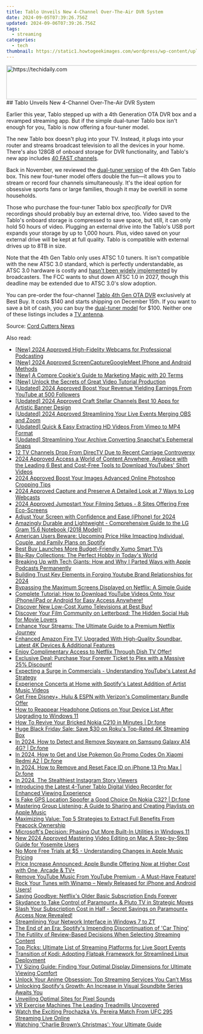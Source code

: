 ```yaml
---
title: Tablo Unveils New 4-Channel Over-The-Air DVR System
date: 2024-09-05T07:39:26.756Z
updated: 2024-09-06T07:39:26.756Z
tags:
  - streaming
categories:
  - tech
thumbnail: https://static1.howtogeekimages.com/wordpress/wp-content/uploads/2023/12/23.jpg
---
```


<!-- affiliate ads begin -->
<a href="https://appsumo.8odi.net/c/5597632/2037351/7443" target="_top" id="2037351">
  <img src="//a.impactradius-go.com/display-ad/7443-2037351" border="0" alt="https://techidaily.com" width="728" height="90"/>
</a>
<img height="0" width="0" src="https://appsumo.8odi.net/i/5597632/2037351/7443" style="position:absolute;visibility:hidden;" border="0" />
<!-- affiliate ads end -->
## Tablo Unveils New 4-Channel Over-The-Air DVR System

Earlier this year, Tablo stepped up with a 4th Generation OTA DVR box and a revamped streaming app. But if the simple dual-tuner Tablo box isn't enough for you, Tablo is now offering a four-tuner model.

 The new Tablo box doesn't plug into your TV. Instead, it plugs into your router and streams broadcast television to all the devices in your home. There's also 128GB of onboard storage for DVR functionality, and Tablo's new app includes [40 FAST channels](https://review-topics.techidaily.com/in-2024-how-to-change-netflix-location-to-get-more-country-version-on-realme-narzo-60-5g-drfone-by-drfone-virtual-android/).

 Back in November, we reviewed the [dual-tuner version](https://solve-manuals.techidaily.com/maximize-site-engagement-using-the-innovative-capabilities-of-cookiebot/) of the 4th Gen Tablo box. This new four-tuner model offers double the fun—it allows you to stream or record four channels simultaneously. It's the ideal option for obsessive sports fans or large families, though it may be overkill in some households.

 Those who purchase the four-tuner Tablo box _specifically_ for DVR recordings should probably buy an external drive, too. Video saved to the Tablo's onboard storage is compressed to save space, but still, it can only hold 50 hours of video. Plugging an external drive into the Tablo's USB port expands your storage by up to 1,000 hours. Plus, video saved on your external drive will be kept at full quality. Tablo is compatible with external drives up to 8TB in size.

 Note that the 4th Gen Tablo only uses ATSC 1.0 tuners. It isn't compatible with the new ATSC 3.0 standard, which is perfectly understandable, as ATSC 3.0 hardware is costly and [hasn't been widely implemented](https://youtube-tips.techidaily.com/approved-unlocking-youtube-writers-royalties-with-ad-driven-earnings-cpm/) by broadcasters. The FCC wants to shut down ATSC 1.0 in 2027, though this deadline may be extended due to ATSC 3.0's slow adoption.

 You can pre-order the four-channel [Tablo 4th Gen OTA DVR](https://shop-links.co/link/?exclusive=1&publisher_slug=itechdaily19598&url=https%3A%2F%2Fwww.bestbuy.com%2Fsite%2Ftablo-4th-gen-4-tuner-128gb-over-the-air-dvr-streaming-player-white%2F6565973.p) exclusively at Best Buy. It costs $140 and starts shipping on December 15th. If you want to save a bit of cash, you can buy the [dual-tuner model](https://shop-links.co/link/?exclusive=1&publisher_slug=itechdaily19598&url=https%3A%2F%2Fwww.bestbuy.com%2Fsite%2Ftablo-4th-gen-2-tuner-128gb-over-the-air-dvr-streaming-player-white%2F6554313.p) for $100\. Neither one of these listings includes a [TV antenna](https://www.amazon.com/GE-33675-Indoor-Antenna/dp/B01L2WKTAU/?tag=hotoge-20&ascsubtag=UUhtgUeUpU2001324&asc%5Frefurl=https%3A%2F%2Fwww.howtogeek.com%2Ftablo-4-tuner-ota-dvr-release%2F&asc%5Fcampaign=Short-Term).

 Source: [Cord Cutters News](https://cordcuttersnews.com/tablos-new-4-tuner-dvr-will-start-shipping-this-week/)

<ins class="adsbygoogle"
     style="display:block"
     data-ad-format="autorelaxed"
     data-ad-client="ca-pub-7571918770474297"
     data-ad-slot="1223367746"></ins>



<ins class="adsbygoogle"
     style="display:block"
     data-ad-client="ca-pub-7571918770474297"
     data-ad-slot="8358498916"
     data-ad-format="auto"
     data-full-width-responsive="true"></ins>

<span class="atpl-alsoreadstyle">Also read:</span>
<div><ul>
<li><a href="https://fox-blue.techidaily.com/new-2024-approved-high-fidelity-webcams-for-professional-podcasting/"><u>[New] 2024 Approved  High-Fidelity Webcams for Professional Podcasting</u></a></li>
<li><a href="https://screen-sharing-recording.techidaily.com/new-2024-approved-screencapturegooglemeet-iphone-and-android-methods/"><u>[New] 2024 Approved  ScreenCaptureGoogleMeet  IPhone and Android Methods</u></a></li>
<li><a href="https://article-files.techidaily.com/new-a-compre-cookies-guide-to-marketing-magic-with-20-terms/"><u>[New] A Compre Cookie's Guide to Marketing Magic with 20 Terms</u></a></li>
<li><a href="https://screen-mirroring-recording.techidaily.com/new-unlock-the-secrets-of-great-video-tutorial-production/"><u>[New] Unlock the Secrets of Great Video Tutorial Production</u></a></li>
<li><a href="https://facebook-video-footage.techidaily.com/updated-2024-approved-boost-your-revenue-yielding-earnings-from-youtube-at-500-followers/"><u>[Updated] 2024 Approved  Boost Your Revenue  Yielding Earnings From YouTube at 500 Followers</u></a></li>
<li><a href="https://facebook-video-footage.techidaily.com/updated-2024-approved-craft-stellar-channels-best-10-apps-for-artistic-banner-design/"><u>[Updated] 2024 Approved  Craft Stellar Channels  Best 10 Apps for Artistic Banner Design</u></a></li>
<li><a href="https://on-screen-recording.techidaily.com/updated-2024-approved-streamlining-your-live-events-merging-obs-and-zoom/"><u>[Updated] 2024 Approved  Streamlining Your Live Events  Merging OBS and Zoom</u></a></li>
<li><a href="https://vimeo-videos.techidaily.com/updated-quick-and-easy-extracting-hd-videos-from-vimeo-to-mp4-format/"><u>[Updated] Quick & Easy  Extracting HD Videos From Vimeo to MP4 Format</u></a></li>
<li><a href="https://snapchat-videos.techidaily.com/updated-streamlining-your-archive-converting-snapchats-ephemeral-snaps/"><u>[Updated] Streamlining Your Archive  Converting Snapchat's Ephemeral Snaps</u></a></li>
<li><a href="https://media-tips.techidaily.com/12-tv-channels-drop-from-directv-due-to-recent-carriage-controversy/"><u>12 TV Channels Drop From DirecTV Due to Recent Carriage Controversy</u></a></li>
<li><a href="https://youtube-web.techidaily.com/approved-access-a-world-of-content-anywhere-anyplace-with-the-leading-6-best-and-cost-free-tools-to-download-youtubes-short-videos/"><u>2024 Approved  Access a World of Content Anywhere, Anyplace with the Leading 6 Best and Cost-Free Tools to Download YouTubes' Short Videos</u></a></li>
<li><a href="https://fox-http.techidaily.com/2024-approved-boost-your-images-advanced-online-photoshop-cropping-tips/"><u>2024 Approved  Boost Your Images  Advanced Online Photoshop Cropping Tips</u></a></li>
<li><a href="https://extra-hints.techidaily.com/2024-approved-capture-and-preserve-a-detailed-look-at-7-ways-to-log-webcasts/"><u>2024 Approved  Capture and Preserve  A Detailed Look at 7 Ways to Log Webcasts</u></a></li>
<li><a href="https://youtube-tips.techidaily.com/approved-jumpstart-your-filming-setups-8-sites-offering-free-eco-screens/"><u>2024 Approved  Jumpstart Your Filming Setups - 8 Sites Offering Free Eco-Screens</u></a></li>
<li><a href="https://extra-resources.techidaily.com/adjust-your-screen-with-confidence-and-ease-iphone-for-2024/"><u>Adjust Your Screen with Confidence and Ease (iPhone) for 2024</u></a></li>
<li><a href="https://some-techniques.techidaily.com/1723036597891-amazingly-durable-and-lightweight-comprehensive-guide-to-the-lg-gram-156-notebook-2018-model/"><u>Amazingly Durable and Lightweight - Comprehensive Guide to the LG Gram 15.6 Notebook (2018 Model)!</u></a></li>
<li><a href="https://media-tips.techidaily.com/american-users-beware-upcoming-price-hike-impacting-individual-couple-and-family-plans-on-spotify/"><u>American Users Beware: Upcoming Price Hike Impacting Individual, Couple, and Family Plans on Spotify</u></a></li>
<li><a href="https://media-tips.techidaily.com/best-buy-launches-more-budget-friendly-xumo-smart-tvs/"><u>Best Buy Launches More Budget-Friendly Xumo Smart TVs</u></a></li>
<li><a href="https://media-tips.techidaily.com/blu-ray-collections-the-perfect-hobby-in-todays-world/"><u>Blu-Ray Collections: The Perfect Hobby in Today's World</u></a></li>
<li><a href="https://media-tips.techidaily.com/breaking-up-with-tech-giants-how-and-why-i-parted-ways-with-apple-podcasts-permanently/"><u>Breaking Up with Tech Giants: How and Why I Parted Ways with Apple Podcasts Permanently</u></a></li>
<li><a href="https://extra-hints.techidaily.com/building-trust-key-elements-in-forging-youtube-brand-relationships-for-2024/"><u>Building Trust  Key Elements in Forging Youtube Brand Relationships for 2024</u></a></li>
<li><a href="https://media-tips.techidaily.com/bypassing-the-maximum-screens-displayed-on-netflix-a-simple-guide/"><u>Bypassing the Maximum Screens Displayed on Netflix: A Simple Guide</u></a></li>
<li><a href="https://media-tips.techidaily.com/complete-tutorial-how-to-download-youtube-videos-onto-your-iphoneipad-or-android-for-easy-access-anywhere/"><u>Complete Tutorial: How to Download YouTube Videos Onto Your iPhone/iPad or Android for Easy Access Anywhere!</u></a></li>
<li><a href="https://media-tips.techidaily.com/discover-new-low-cost-xumo-televisions-at-best-buy/"><u>Discover New Low-Cost Xumo Televisions at Best Buy!</u></a></li>
<li><a href="https://media-tips.techidaily.com/discover-your-film-community-on-letterboxd-the-hidden-social-hub-for-movie-lovers/"><u>Discover Your Film Community on Letterboxd: The Hidden Social Hub for Movie Lovers</u></a></li>
<li><a href="https://media-tips.techidaily.com/enhance-your-streams-the-ultimate-guide-to-a-premium-netflix-journey/"><u>Enhance Your Streams: The Ultimate Guide to a Premium Netflix Journey</u></a></li>
<li><a href="https://media-tips.techidaily.com/enhanced-amazon-fire-tv-upgraded-with-high-quality-soundbar-latest-4k-devices-and-additional-features/"><u>Enhanced Amazon Fire TV: Upgraded With High-Quality Soundbar, Latest 4K Devices & Additional Features</u></a></li>
<li><a href="https://media-tips.techidaily.com/enjoy-complimentary-access-to-netflix-through-dish-tv-offer/"><u>Enjoy Complimentary Access to Netflix Through Dish TV Offer!</u></a></li>
<li><a href="https://media-tips.techidaily.com/exclusive-deal-purchase-your-forever-ticket-to-plex-with-a-massive-25-discount/"><u>Exclusive Deal: Purchase Your Forever Ticket to Plex with a Massive 25% Discount!</u></a></li>
<li><a href="https://media-tips.techidaily.com/expecting-a-surge-in-commercials-understanding-youtubes-latest-ad-strategy/"><u>Expecting a Surge in Commercials - Understanding YouTube's Latest Ad Strategy</u></a></li>
<li><a href="https://media-tips.techidaily.com/experience-concerts-at-home-with-spotifys-latest-addition-of-artist-music-videos/"><u>Experience Concerts at Home with Spotify's Latest Addition of Artist Music Videos</u></a></li>
<li><a href="https://media-tips.techidaily.com/get-free-disneyplus-hulu-and-espn-with-verizons-complimentary-bundle-offer/"><u>Get Free Disney+, Hulu & ESPN with Verizon's Complimentary Bundle Offer</u></a></li>
<li><a href="https://sound-issues.techidaily.com/how-to-reappear-headphone-options-on-your-device-list-after-upgrading-to-windows-11/"><u>How to Reappear Headphone Options on Your Device List After Upgrading to Windows 11</u></a></li>
<li><a href="https://fix-guide.techidaily.com/how-to-revive-your-bricked-nokia-c210-in-minutes-drfone-by-drfone-fix-android-problems-fix-android-problems/"><u>How To Revive Your Bricked Nokia C210 in Minutes | Dr.fone</u></a></li>
<li><a href="https://media-tips.techidaily.com/huge-black-friday-sale-save-30-on-rokus-top-rated-4k-streaming-box/"><u>Huge Black Friday Sale: Save $30 on Roku's Top-Rated 4K Streaming Box</u></a></li>
<li><a href="https://android-location-track.techidaily.com/in-2024-how-to-detect-and-remove-spyware-on-samsung-galaxy-a14-4g-drfone-by-drfone-virtual-android/"><u>In 2024, How to Detect and Remove Spyware on Samsung Galaxy A14 4G? | Dr.fone</u></a></li>
<li><a href="https://change-location.techidaily.com/in-2024-how-to-get-and-use-pokemon-go-promo-codes-on-xiaomi-redmi-a2-drfone-by-drfone-virtual-android/"><u>In 2024, How to Get and Use Pokemon Go Promo Codes On Xiaomi Redmi A2 | Dr.fone</u></a></li>
<li><a href="https://iphone-unlock.techidaily.com/in-2024-how-to-remove-and-reset-face-id-on-iphone-13-pro-max-drfone-by-drfone-ios/"><u>In 2024, How to Remove and Reset Face ID on iPhone 13 Pro Max | Dr.fone</u></a></li>
<li><a href="https://instagram-video-recordings.techidaily.com/in-2024-the-stealthiest-instagram-story-viewers/"><u>In 2024, The Stealthiest Instagram Story Viewers</u></a></li>
<li><a href="https://media-tips.techidaily.com/introducing-the-latest-4-tuner-tablo-digital-video-recorder-for-enhanced-viewing-experience/"><u>Introducing the Latest 4-Tuner Tablo Digital Video Recorder for Enhanced Viewing Experience</u></a></li>
<li><a href="https://phone-solutions.techidaily.com/is-fake-gps-location-spoofer-a-good-choice-on-nokia-c32-drfone-by-drfone-virtual-android/"><u>Is Fake GPS Location Spoofer a Good Choice On Nokia C32? | Dr.fone</u></a></li>
<li><a href="https://media-tips.techidaily.com/mastering-group-listening-a-guide-to-sharing-and-creating-playlists-on-apple-music/"><u>Mastering Group Listening: A Guide to Sharing and Creating Playlists on Apple Music</u></a></li>
<li><a href="https://media-tips.techidaily.com/maximizing-value-top-5-strategies-to-extract-full-benefits-from-peacock-ownership/"><u>Maximizing Value: Top 5 Strategies to Extract Full Benefits From Peacock Ownership</u></a></li>
<li><a href="https://tech-hub.techidaily.com/microsofts-decision-phasing-out-more-built-in-utilities-in-windows-11/"><u>Microsoft's Decision: Phasing Out More Built-In Utilities in Windows 11</u></a></li>
<li><a href="https://smart-video-editing.techidaily.com/new-2024-approved-mastering-video-editing-on-mac-a-step-by-step-guide-for-yosemite-users/"><u>New 2024 Approved Mastering Video Editing on Mac A Step-by-Step Guide for Yosemite Users</u></a></li>
<li><a href="https://media-tips.techidaily.com/no-more-free-trials-at-5-understanding-changes-in-apple-music-pricing/"><u>No More Free Trials at $5 - Understanding Changes in Apple Music Pricing</u></a></li>
<li><a href="https://media-tips.techidaily.com/price-increase-announced-apple-bundle-offering-now-at-higher-cost-with-one-arcade-and-tvplus/"><u>Price Increase Announced: Apple Bundle Offering Now at Higher Cost with One, Arcade & TV+</u></a></li>
<li><a href="https://media-tips.techidaily.com/remove-youtube-music-from-youtube-premium-a-must-have-feature/"><u>Remove YouTube Music From YouTube Premium - A Must-Have Feature!</u></a></li>
<li><a href="https://media-tips.techidaily.com/rock-your-tunes-with-winamp-newly-released-for-iphone-and-android-users/"><u>Rock Your Tunes with Winamp – Newly Released for iPhone and Android Users!</u></a></li>
<li><a href="https://media-tips.techidaily.com/saying-goodbye-netflixs-older-basic-subscription-ends-forever/"><u>Saying Goodbye: Netflix's Older Basic Subscription Ends Forever</u></a></li>
<li><a href="https://media-tips.techidaily.com/skydance-to-take-control-of-paramountplus-and-pluto-tv-in-strategic-moves/"><u>Skydance to Take Control of Paramount+ & Pluto TV in Strategic Moves</u></a></li>
<li><a href="https://media-tips.techidaily.com/slash-your-subscription-cost-in-half-secret-savings-on-paramountplus-access-now-revealed/"><u>Slash Your Subscription Cost in Half - Secret Savings on Paramount+ Access Now Revealed!</u></a></li>
<li><a href="https://driver-install.techidaily.com/streamlining-your-network-interface-in-windows-7-to-zt/"><u>Streamlining Your Network Interface in Windows 7 to ZT</u></a></li>
<li><a href="https://media-tips.techidaily.com/the-end-of-an-era-spotifys-impending-discontinuation-of-car-thing/"><u>The End of an Era: Spotify's Impending Discontinuation of 'Car Thing'</u></a></li>
<li><a href="https://media-tips.techidaily.com/the-futility-of-review-based-decisions-when-selecting-streaming-content/"><u>The Futility of Review-Based Decisions When Selecting Streaming Content</u></a></li>
<li><a href="https://media-tips.techidaily.com/top-picks-ultimate-list-of-streaming-platforms-for-live-sport-events/"><u>Top Picks: Ultimate List of Streaming Platforms for Live Sport Events</u></a></li>
<li><a href="https://media-tips.techidaily.com/transition-of-kodi-adopting-flatpak-framework-for-streamlined-linux-deployment/"><u>Transition of Kodi: Adopting Flatpak Framework for Streamlined Linux Deployment</u></a></li>
<li><a href="https://media-tips.techidaily.com/tv-sizing-guide-finding-your-optimal-display-dimensions-for-ultimate-viewing-comfort/"><u>TV Sizing Guide: Finding Your Optimal Display Dimensions for Ultimate Viewing Comfort</u></a></li>
<li><a href="https://media-tips.techidaily.com/unlock-your-anime-obsession-top-streaming-services-you-cant-miss/"><u>Unlock Your Anime Obsession: Top Streaming Services You Can’t Miss</u></a></li>
<li><a href="https://media-tips.techidaily.com/unlocking-spotifys-growth-an-increase-in-visual-soundbite-series-awaits-you/"><u>Unlocking Spotify's Growth: An Increase in Visual Soundbite Series Awaits You</u></a></li>
<li><a href="https://extra-lessons.techidaily.com/unveiling-optimal-sites-for-pixel-sounds/"><u>Unveiling Optimal Sites for Pixel Sounds</u></a></li>
<li><a href="https://fox-boxes.techidaily.com/vr-exercise-machines-the-leading-treadmills-uncovered/"><u>VR Exercise Machines  The Leading Treadmills Uncovered</u></a></li>
<li><a href="https://media-tips.techidaily.com/watch-the-exciting-prochazka-vs-pereira-match-from-ufc-295-streaming-live-online/"><u>Watch the Exciting Prochazka Vs. Pereira Match From UFC 295 Streaming Live Online</u></a></li>
<li><a href="https://media-tips.techidaily.com/watching-charlie-browns-christmas-your-ultimate-guide/"><u>Watching 'Charlie Brown’s Christmas': Your Ultimate Guide</u></a></li>
</ul></div>
